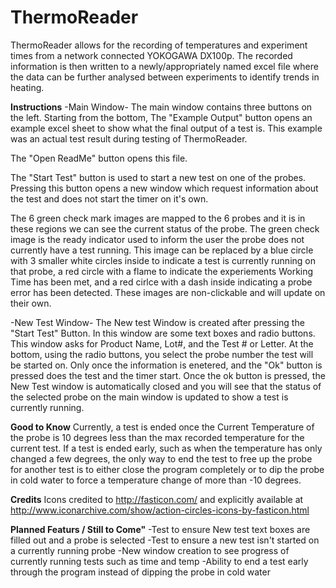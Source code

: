 # ThermoReader

ThermoReader allows for the recording of temperatures and experiment times from a network connected YOKOGAWA DX100p.  The recorded information is then written to a newly/appropriately named excel file where the data can be further analysed between experiments to identify trends in heating.

**Instructions**
  -Main Window-
The main window contains three buttons on the left.  Starting from the bottom, The "Example Output" button opens an example excel sheet to show what the final output of a test is.  This example was an actual test result during testing of ThermoReader.

The "Open ReadMe" button opens this file.

The "Start Test" button is used to start a new test on one of the probes.  Pressing this button opens a new window which request information about the test and does not start the timer on it's own.

The 6 green check mark images are mapped to the 6 probes and it is in these regions we can see the current status of the probe.  The green check image is the ready indicator used to inform the user the probe does not currently have a test running.  This image can be replaced by a blue circle with 3 smaller white circles inside to indicate a test is currently running on that probe, a red circle with a flame to indicate the experiements Working Time has been met, and a red cirlce with a dash inside indicating a probe error has been detected.  These images are non-clickable and will update on their own.

  -New Test Window-
The New test Window is created after pressing the "Start Test" Button.  In this window are some text boxes and radio buttons.  This window asks for Product Name, Lot#, and the Test # or Letter.  At the bottom, using the radio buttons, you select the probe number the test will be started on.  Only once the information is enetered, and the "Ok" button is pressed does the test and the timer start. Once the ok button is pressed, the New Test window is automatically closed and you will see that the status of the selected probe on the main window is updated to show a test is currently running.

**Good to Know**
Currently, a test is ended once the Current Temperature of the probe is 10 degrees less than the max recorded temperature for the current test.  If a test is ended early, such as when the temperature has only changed a few degrees, the only way to end the test to free up the probe for another test is to either close the program completely or to dip the probe in cold water to force a temperature change of more than -10 degrees.

**Credits**
Icons credited to http://fasticon.com/ and explicitly available at http://www.iconarchive.com/show/action-circles-icons-by-fasticon.html

**Planned Featurs / Still to Come"**
-Test to ensure New test text boxes are filled out and a probe is selected
-Test to ensure a new test isn't started on a currently running probe
-New window creation to see progress of currently running tests such as time and temp
-Ability to end a test early through the program instead of dipping the probe in cold water
